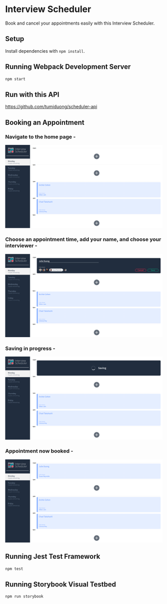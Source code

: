 # Interview Scheduler

Book and cancel your appointments easily with this Interview Scheduler.

## Setup

Install dependencies with `npm install`.

## Running Webpack Development Server

```sh
npm start
```

## Run with this API

https://github.com/tumiduong/scheduler-api

## Booking an Appointment

### Navigate to the home page -
!["showing the home page"](https://raw.githubusercontent.com/tumiduong/scheduler/master/docs/home-screen.png)

### Choose an appointment time, add your name, and choose your interviewer -
!["adding an appointment and choosing an interviewer"](https://raw.githubusercontent.com/tumiduong/scheduler/master/docs/add-appointment.png)

### Saving in progress -
!["saving the appointment"](https://raw.githubusercontent.com/tumiduong/scheduler/master/docs/saving-appointment.png)

### Appointment now booked -
!["show the new appointment"](https://raw.githubusercontent.com/tumiduong/scheduler/master/docs/show-appointment.png)

## Running Jest Test Framework

```sh
npm test
```

## Running Storybook Visual Testbed

```sh
npm run storybook
```
